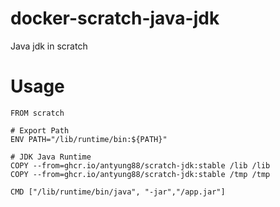 # docker-scratch-java-jdk
Java jdk in scratch

# Usage

```
FROM scratch

# Export Path
ENV PATH="/lib/runtime/bin:${PATH}"

# JDK Java Runtime
COPY --from=ghcr.io/antyung88/scratch-jdk:stable /lib /lib
COPY --from=ghcr.io/antyung88/scratch-jdk:stable /tmp /tmp

CMD ["/lib/runtime/bin/java", "-jar","/app.jar"]
```
